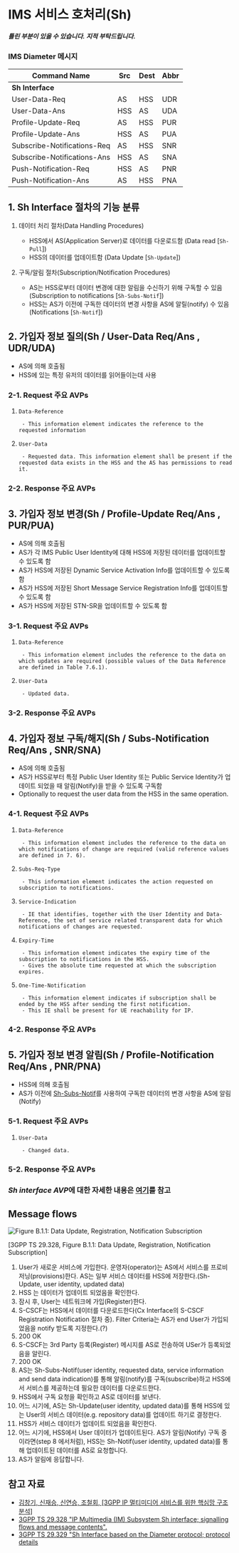 # IMS 서비스 호처리(Sh)

##### _틀린 부분이 있을 수 있습니다. 지적 부탁드립니다._

### IMS Diameter 메시지
| Command Name                | Src | Dest | Abbr |
| --------------------------- | --- | ---- | ---- |
| **Sh Interface**            |     |      |      |
| User-Data-Req               | AS  | HSS  | UDR  |
| User-Data-Ans               | HSS | AS   | UDA  |
| Profile-Update-Req          | AS  | HSS  | PUR  |
| Profile-Update-Ans          | HSS | AS   | PUA  |
| Subscribe-Notifications-Req | AS  | HSS  | SNR  |
| Subscribe-Notifications-Ans | HSS | AS   | SNA  |
| Push-Notification-Req       | HSS | AS   | PNR  |
| Push-Notification-Ans       | AS  | HSS  | PNA  |

## 1. Sh Interface 절차의 기능 분류

1. 데이터 처리 절차(Data Handling Procedures)

   - HSS에서 AS(Application Server)로 데이터를 다운로드함 (Data read [`Sh-Pull`])
   - HSS의 데이터를 업데이트함 (Data Update [`Sh-Update`])

2. 구독/알림 절차(Subscription/Notification Procedures)

   - AS는 HSS로부터 데이터 변경에 대한 알림을 수신하기 위해 구독할 수 있음 (Subscription to notifications [`Sh-Subs-Notif`])
   - HSS는 AS가 이전에 구독한 데이터의 변경 사항을 AS에 알릴(notify) 수 있음 (Notifications [`Sh-Notif`])

## 2. 가입자 정보 질의(Sh / User-Data Req/Ans , UDR/UDA)

- AS에 의해 호출됨
- HSS에 있는 특정 유저의 데이터를 읽어들이는데 사용

### 2-1. Request 주요 AVPs

1. `Data-Reference`
    
        - This information element indicates the reference to the requested information

2. `User-Data`

        - Requested data. This information element shall be present if the requested data exists in the HSS and the AS has permissions to read it.

### 2-2. Response 주요 AVPs

## 3. 가입자 정보 변경(Sh / Profile-Update Req/Ans , PUR/PUA)

- AS에 의해 호출됨
- AS가 각 IMS Public User Identity에 대해 HSS에 저장된 데이터를 업데이트할 수 있도록 함
- AS가 HSS에 저장된 Dynamic Service Activation Info를 업데이트할 수 있도록 함
- AS가 HSS에 저장된 Short Message Service Registration Info를 업데이트할 수 있도록 함
- AS가 HSS에 저장된 STN-SR을 업데이트할 수 있도록 함

### 3-1. Request 주요 AVPs

1. `Data-Reference`

        - This information element includes the reference to the data on which updates are required (possible values of the Data Reference are defined in Table 7.6.1).

2. `User-Data`

        - Updated data.

### 3-2. Response 주요 AVPs

## 4. 가입자 정보 구독/해지(Sh / Subs-Notification Req/Ans , SNR/SNA)

- AS에 의해 호출됨
- AS가 HSS로부터 특정 Public User Identity 또는 Public Service Identity가 업데이트 되었을 때 알림(Notify)을 받을 수 있도록 구독함
- Optionally to request the user data from the HSS in the same operation.

### 4-1. Request 주요 AVPs

1. `Data-Reference`

        - This information element includes the reference to the data on which notifications of change are required (valid reference values are defined in 7. 6).

2. `Subs-Req-Type`

        - This information element indicates the action requested on subscription to notifications.

3. `Service-Indication`

        - IE that identifies, together with the User Identity and Data-Reference, the set of service related transparent data for which notifications of changes are requested.

4. `Expiry-Time`

        - This information element indicates the expiry time of the subscription to notifications in the HSS.
        - Gives the absolute time requested at which the subscription expires.

5. `One-Time-Notification`

        - This information element indicates if subscription shall be ended by the HSS after sending the first notification.
        - This IE shall be present for UE reachability for IP.

### 4-2. Response 주요 AVPs

## 5. 가입자 정보 변경 알림(Sh / Profile-Notification Req/Ans , PNR/PNA)

- HSS에 의해 호출됨
- AS가 이전에 [Sh-Subs-Notif](#4-가입자-정보-구독해지sh--subs-notification-reqans--snrsna)를 사용하여 구독한 데이터의 변경 사항을 AS에 알림(Notify)

### 5-1. Request 주요 AVPs

1. `User-Data`

        - Changed data.

### 5-2. Response 주요 AVPs

### *Sh interface AVP*에 대한 자세한 내용은 [여기](https://github.com/lyw1217/TIL/blob/main/Moblie/Sh_interface_AVPs.md)를 참고

## Message flows

![Figure B.1.1: Data Update, Registration, Notification Subscription](images/Data%20Update,%20Registration,%20Notification%20Subscription.png)

[3GPP TS 29.328, Figure B.1.1: Data Update, Registration, Notification Subscription]

1. User가 새로운 서비스에 가입한다. 운영자(operator)는 AS에서 서비스를 프로비저닝(provisions)한다. AS는 일부 서비스 데이터를 HSS에 저장한다.(Sh-Update, user identity, updated data)
2. HSS 는 데이터가 업데이트 되었음을 확인한다.
3. 잠시 후, User는 네트워크에 가입(Register)한다.
4. S-CSCF는 HSS에서 데이터를 다운로드한다(Cx Interface의 S-CSCF Registration Notification 절차 중). Filter Criteria는 AS가 end User가 가입되었음을 notify 받도록 지정한다.(?)
5. 200 OK
6. S-CSCF는 3rd Party 등록(Register) 메시지를 AS로 전송하여 USer가 등록되었음을 알린다.
7. 200 OK
8. AS는 Sh-Subs-Notif(user identity, requested data, service information and send data indication)를 통해 알림(notify)를 구독(subscribe)하고 HSS에서 서비스를 제공하는데 필요한 데이터를 다운로드한다.
9. HSS에서 구독 요청을 확인하고 AS로 데이터를 보낸다.
10. 어느 시기에, AS는 Sh-Update(user identity, updated data)를 통해 HSS에 있는 User의 서비스 데이터(e.g. repository data)를 업데이트 하기로 결정한다.
11. HSS가 서비스 데이터가 업데이트 되었음을 확인한다.
12. 어느 시기에, HSS에서 User 데이터가 업데이트된다. AS가 알림(Notify) 구독 중이라면(step 8 에서처럼), HSS는 Sh-Notif(user identity, updated data)를 통해 업데이트된 데이터를 AS로 요청합니다.
13. AS가 알림에 응답합니다.

## 참고 자료
- [김창기, 신재승, 신연승, 조철회, [3GPP IP 멀티미디어 서비스를 위한 핵심망 구조 분석]](https://ettrends.etri.re.kr/ettrends/75/0905000333/)
- [3GPP TS 29.328 "IP Multimedia (IM) Subsystem Sh interface; signalling flows and message contents".](https://portal.3gpp.org/desktopmodules/Specifications/SpecificationDetails.aspx?specificationId=1706)
- [3GPP TS 29.329 "Sh Interface based on the Diameter protocol; protocol details](https://portal.3gpp.org/desktopmodules/Specifications/SpecificationDetails.aspx?specificationId=1707)